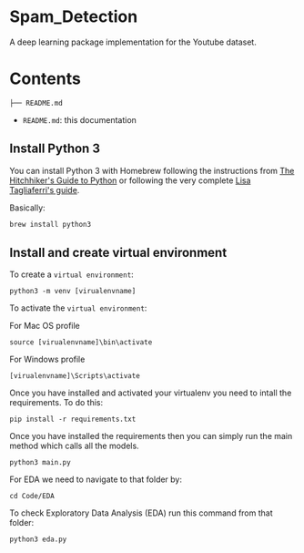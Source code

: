 # Spam_Detection

A deep learning package implementation for the Youtube dataset.

# Contents

```
├── README.md

```

- `README.md`: this documentation

## Install Python 3

You can install Python 3 with Homebrew following the instructions from [The Hitchhiker's Guide to Python](http://python-guide-pt-br.readthedocs.io/en/latest/starting/install3/osx/) or following the very complete [Lisa Tagliaferri's guide](https://www.digitalocean.com/community/tutorials/how-to-install-python-3-and-set-up-a-local-programming-environment-on-macos).

Basically:

```bash
brew install python3
```

## Install and create virtual environment

To create a `virtual environment`:

```
python3 -m venv [virualenvname]
```

To activate the `virtual environment`:

For Mac OS profile
```
source [virualenvname]\bin\activate
```
For Windows profile
```
[virualenvname]\Scripts\activate
```
Once you have installed and activated your virtualenv you need to intall the requirements. To do this:

```
pip install -r requirements.txt
```
Once you have installed the requirements then you can simply run the main method which calls all the models.
```
python3 main.py
```
For EDA we need to navigate to that folder by:
```
cd Code/EDA
```
To check Exploratory Data Analysis (EDA) run this command from that folder:
```
python3 eda.py
```

